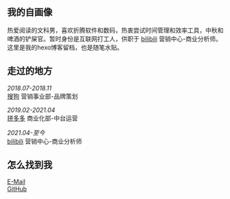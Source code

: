 <h2 id="我的自画像">我的自画像</h2>
<p>热爱阅读的文科男，喜欢折腾软件和数码，热衷尝试时间管理和效率工具，中秋和啤酒的铲屎官。暂时身份是互联网打工人，供职于&nbsp;<a href="https://www.bilibili.com/">bilibili</a>&nbsp;营销中心-商业分析师。这里是我的hexo博客留档，也是随笔水贴。</p>
<h2 id="走过的地方">走过的地方</h2>
<p><em>2018.07-2018.11</em><br />
<a href="https://www.sogou.com/">搜狗</a> 营销事业部-品牌策划<br /></p>
<p><em>2019.02-2021.04</em><br />
<a href="https://www.pinduoduo.com/">拼多多</a> 商业化部-中台运营</p>
<p><em>2021.04-至今</em><br />
<a href="https://www.bilibili.com/">bilibili</a>&nbsp;营销中心-商业分析师</p>
<h2 id="怎么找到我">怎么找到我</h2>
<p><a href="mailto:ye14@qq.com">E-Mail</a><br />
<a href="https://github.com/shaotianw">GitHub</a></p>
